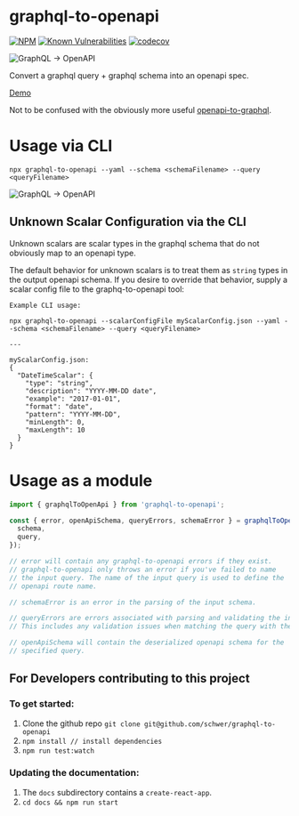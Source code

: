 # graphql-to-openapi

[![NPM](https://img.shields.io/npm/v/graphql-to-openapi.svg)](https://npmjs.com/graphql-to-openapi)
[![Known Vulnerabilities](https://snyk.io/test/github/schwer/graphql-to-openapi/badge.svg)](https://snyk.io/test/github/schwer/graphql-to-openapi)
[![codecov](https://codecov.io/gh/schwer/graphql-to-openapi/branch/master/graph/badge.svg?token=XTRQ95F57X)](https://codecov.io/gh/schwer/graphql-to-openapi)

<img alt="GraphQL → OpenAPI" src="https://raw.github.com/schwer/graphql-to-openapi/master/docs/src/logo.svg?sanitize=true">

Convert a graphql query + graphql schema into an openapi spec.

[Demo](https://schwer.github.io/graphql-to-openapi)

Not to be confused with the obviously more useful
[openapi-to-graphql](https://github.com/ibm/openapi-to-graphql).

# Usage via CLI

```
npx graphql-to-openapi --yaml --schema <schemaFilename> --query <queryFilename>
```

<img alt="GraphQL → OpenAPI" src="https://raw.github.com/schwer/graphql-to-openapi/master/static/usage.gif">

## Unknown Scalar Configuration via the CLI

Unknown scalars are scalar types in the graphql schema that do not obviously map to an openapi type.

The default behavior for unknown scalars is to treat them as `string` types in the output openapi schema.
If you desire to override that behavior, supply a scalar config file to the graphq-to-openapi tool:

```
Example CLI usage:

npx graphql-to-openapi --scalarConfigFile myScalarConfig.json --yaml --schema <schemaFilename> --query <queryFilename>

---

myScalarConfig.json:
{
  "DateTimeScalar": {
    "type": "string",
    "description": "YYYY-MM-DD date",
    "example": "2017-01-01",
    "format": "date",
    "pattern": "YYYY-MM-DD",
    "minLength": 0,
    "maxLength": 10
  }
}
```

# Usage as a module

```typescript
import { graphqlToOpenApi } from 'graphql-to-openapi';

const { error, openApiSchema, queryErrors, schemaError } = graphqlToOpenApi({
  schema,
  query,
});

// error will contain any graphql-to-openapi errors if they exist.
// graphql-to-openapi only throws an error if you've failed to name
// the input query. The name of the input query is used to define the
// openapi route name.

// schemaError is an error in the parsing of the input schema.

// queryErrors are errors associated with parsing and validating the input query.
// This includes any validation issues when matching the query with the schema.

// openApiSchema will contain the deserialized openapi schema for the
// specified query.
```

## For Developers contributing to this project

### To get started:

1. Clone the github repo `git clone git@github.com/schwer/graphql-to-openapi`
1. `npm install // install dependencies`
1. `npm run test:watch`

### Updating the documentation:

1. The `docs` subdirectory contains a `create-react-app`.
1. `cd docs && npm run start`

